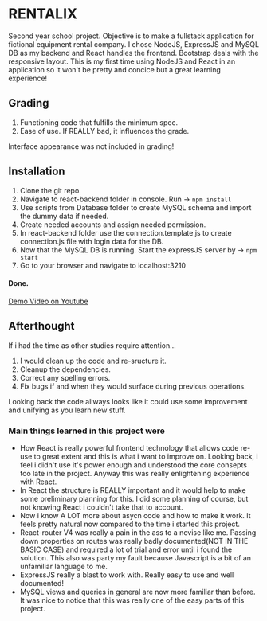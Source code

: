 # RENTALIX
Second year school project. Objective is to make a fullstack application for fictional equipment rental company. I chose NodeJS, ExpressJS and MySQL DB as my backend and React handles the frontend. Bootstrap deals with the responsive layout. This is my first time using NodeJS and React in an application so it won't be pretty and concice but a great learning experience!


## Grading
1. Functioning code that fulfills the minimum spec.
2. Ease of use. If REALLY bad, it influences the grade.

Interface appearance was not included in grading!


## Installation
1. Clone the git repo.
2. Navigate to react-backend folder in console. Run -> ```npm install```
3. Use scripts from Database folder to create MySQL schema and import the dummy data if needed.
4. Create needed accounts and assign needed permission.
5. In react-backend folder use the connection.template.js to create connection.js file with login data for the DB.
6. Now that the MySQL DB is running. Start the expressJS server by -> ```npm start```
7. Go to your browser and navigate to localhost:3210
#### Done.

[Demo Video on Youtube](https://youtu.be/dvGa-8Un6Gk)


## Afterthought
If i had the time as other studies require attention... 
1. I would clean up the code and re-sructure it. 
2. Cleanup the dependencies. 
3. Correct any spelling errors.
4. Fix bugs if and when they would surface during previous operations.

Looking back the code allways looks like it could use some improvement and unifying as you learn new stuff.

### Main things learned in this project were
- How React is really powerful frontend technology that allows code re-use to great extent and this is what i want to improve on. Looking back, i feel i didn't use it's power enough and understood the core consepts too late in the project. Anyway this was really enlightening experience with React.
- In React the structure is REALLY important and it would help to make some preliminary planning for this. I did some planning of course, but not knowing React i couldn't take that to account.
- Now i know A LOT more about asycn code and how to make it work. It feels pretty natural now compared to the time i started this project.
- React-router V4 was really a pain in the ass to a novise like me. Passing down properties on routes was really badly documented(NOT IN THE BASIC CASE) and required a lot of trial and error until i found the solution. This also was party my fault because Javascript is a bit of an unfamiliar language to me.
- ExpressJS really a blast to work with. Really easy to use and well documented!
- MySQL views and queries in general are now more familiar than before. It was nice to notice that this was really one of the easy parts of this project.

